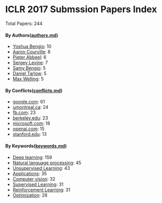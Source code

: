 # ICLR 2017 Submssion Papers Index 

Total Papers: 244

#### By Authors([authors.md](authors.md))

* [Yoshua Bengio](authors.md#yoshua-bengio): 10
* [Aaron Courville](authors.md#aaron-courville): 8
* [Pieter Abbeel](authors.md#pieter-abbeel): 6
* [Sergey Levine](authors.md#sergey-levine): 7
* [Samy Bengio](authors.md#samy-bengio): 5
* [Daniel Tarlow](authors.md#daniel-tarlow): 5
* [Max Welling](authors.md#max-welling): 5

#### By Conflicts([conflicts.md](conflicts.md))

* [google.com](conflicts.md#googlecom): 61
* [umontreal.ca](conflicts.md#umontrealca): 24
* [fb.com](conflicts.md#fbcom): 23
* [berkeley.edu](conflicts.md#berkeleyedu): 23
* [microsoft.com](conflicts.md#microsoftcom): 18
* [openai.com](conflicts.md#openaicom): 15
* [stanford.edu](conflicts.md#stanfordedu): 13

#### By Keywords([keywords.md](keywords.md))

* [Deep learning](keywords.md#deep-learning): 159
* [Natural language processing](keywords.md#natural-language-processing): 45
* [Unsupervised Learning](keywords.md#unsupervised-learning): 43
* [Applications](keywords.md#applications): 35
* [Computer vision](keywords.md#computer-vision): 32
* [Supervised Learning](keywords.md#supervised-learning): 31
* [Reinforcement Learning](keywords.md#reinforcement-learning): 31
* [Optimization](keywords.md#optimization): 28
